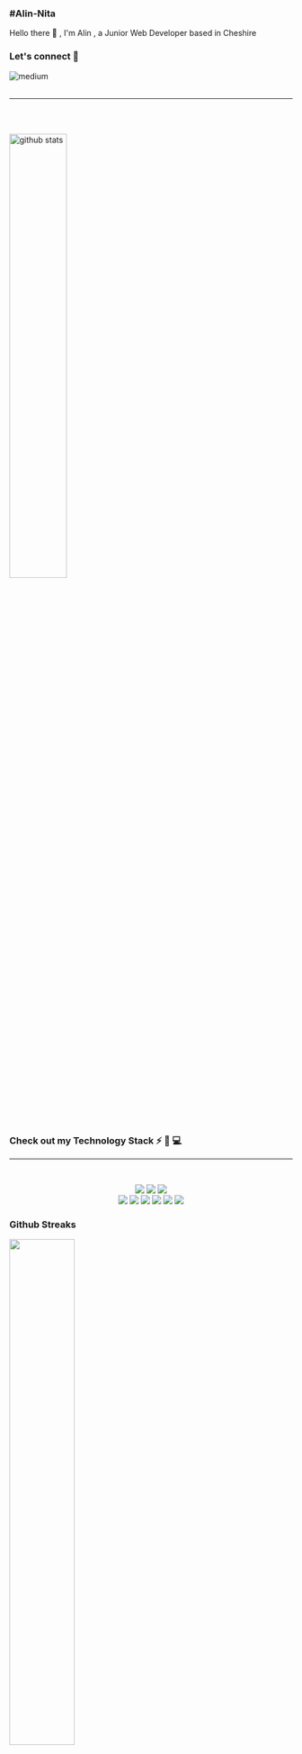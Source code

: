 <h3>#Alin-Nita</h3>
<p>
Hello there 👋 , I'm Alin , a Junior Web Developer based in Cheshire
</p>    
    <h3 align='left'>
   Let's connect 🔗
    </h3>
  <p align='left'>
    <a href="https://www.linkedin.com/in/alin-nita-b69288207/" target="_blank">
       <img align="left" alt="medium" src="https://img.shields.io/badge/LinkedIn-0077B5?style=for-the-badge&logo=linkedin&logoColor=white" />
    </a>
</p>
<br/><br/>
  <hr>
<br/><br/>
</p>
<img src="https://github-readme-stats.vercel.app/api?username=Alin-Nita&show_icons=true&theme=gotham" alt="github stats" width="45%" align="center"/>
<h3 align='left'>
   Check out my Technology Stack ⚡ 🚀 💻
</h3>
<hr>
<br>
<p align="center">
    <img src="https://img.shields.io/badge/React-20232A?style=for-the-badge&logo=react&logoColor=61DAFB" />
    <img src="https://img.shields.io/badge/Amazon_AWS-FF9900?style=for-the-badge&logo=amazonaws&logoColor=white" /> 
    <img src="https://img.shields.io/badge/CSS3-1572B6?style=for-the-badge&logo=css3&logoColor=white" />
    <br>
     <img src="https://img.shields.io/badge/HTML5-E34F26?style=for-the-badge&logo=html5&logoColor=white" />
   <img src="https://img.shields.io/badge/JavaScript-F7DF1E?style=for-the-badge&logo=javascript&logoColor=black" />
 <img src="https://img.shields.io/badge/Sass-CC6699?style=for-the-badge&logo=sass&logoColor=white" />
 <img src="https://img.shields.io/badge/MySQL-005C84?style=for-the-badge&logo=mysql&logoColor=white" />
 <img src="https://img.shields.io/badge/Figma-F24E1E?style=for-the-badge&logo=figma&logoColor=white" />
 <img src="https://img.shields.io/badge/Java-ED8B00?style=for-the-badge&logo=java&logoColor=white" />
 </p>

### Github Streaks
<img src="https://github-readme-streak-stats.herokuapp.com/?user=kritika-pattalam&theme=dark" width="48%" >

![Top Langs](https://github-readme-stats.vercel.app/api/top-langs/?username=kritika-pattalam&layout=compact)
